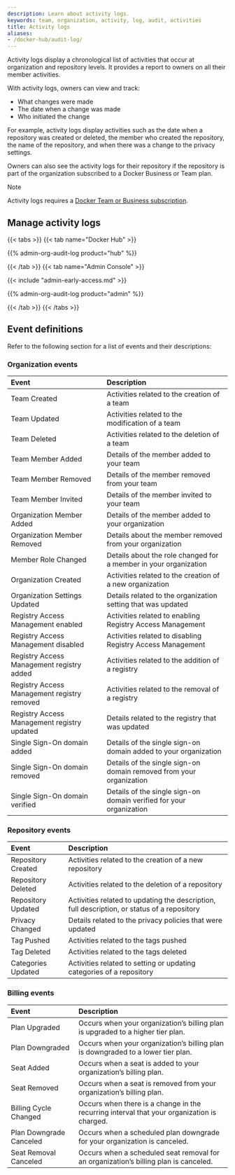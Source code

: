 ```yaml
---
description: Learn about activity logs.
keywords: team, organization, activity, log, audit, activities
title: Activity logs
aliases:
- /docker-hub/audit-log/
---
```


Activity logs display a chronological list of activities that occur at organization and repository levels. It provides a report to owners on all their member activities.

With activity logs, owners can view and track:
 - What changes were made
 - The date when a change was made
 - Who initiated the change

For example, activity logs display activities such as the date when a repository was created or deleted, the member who created the repository, the name of the repository, and when there was a change to the privacy settings.

Owners can also see the activity logs for their repository if the repository is part of the organization subscribed to a Docker Business or Team plan.

> [!NOTE]
>
> Activity logs requires a [Docker Team or Business subscription](/manuals/subscription/_index.md).

## Manage activity logs

{{< tabs >}}
{{< tab name="Docker Hub" >}}

{{% admin-org-audit-log product="hub" %}}

{{< /tab >}}
{{< tab name="Admin Console" >}}

{{< include "admin-early-access.md" >}}

{{% admin-org-audit-log product="admin" %}}

{{< /tab >}}
{{< /tabs >}}

## Event definitions

Refer to the following section for a list of events and their descriptions:

### Organization events

| Event                                                          | Description                                   |
|:------------------------------------------------------------------|:------------------------------------------------|
| Team Created | Activities related to the creation of a team |
| Team Updated | Activities related to the modification of a team |
| Team Deleted | Activities related to the deletion of a team |
| Team Member Added | Details of the member added to your team |
| Team Member Removed | Details of the member removed from your team |
| Team Member Invited | Details of the member invited to your team |
| Organization Member Added | Details of the member added to your organization |
| Organization Member Removed | Details about the member removed from your organization |
| Member Role Changed | Details about the role changed for a member in your organization |
| Organization Created | Activities related to the creation of a new organization |
| Organization Settings Updated | Details related to the organization setting that was updated |
| Registry Access Management enabled | Activities related to enabling Registry Access Management |
| Registry Access Management disabled | Activities related to disabling Registry Access Management |
| Registry Access Management registry added | Activities related to the addition of a registry |
| Registry Access Management registry removed | Activities related to the removal of a registry |
| Registry Access Management registry updated | Details related to the registry that was updated |
| Single Sign-On domain added | Details of the single sign-on domain added to your organization |
| Single Sign-On domain removed | Details of the single sign-on domain removed from your organization |
| Single Sign-On domain verified | Details of the single sign-on domain verified for your organization |

### Repository events

| Event                                                          | Description                                   |
|:------------------------------------------------------------------|:------------------------------------------------|
| Repository Created | Activities related to the creation of a new repository |
| Repository Deleted | Activities related to the deletion of a repository |
| Repository Updated | Activities related to updating the description, full description, or status of a repository |
| Privacy Changed | Details related to the privacy policies that were updated |
| Tag Pushed | Activities related to the tags pushed |
| Tag Deleted | Activities related to the tags deleted |
| Categories Updated | Activities related to setting or updating categories of a repository |

### Billing events

| Event                                                          | Description                                   |
|:------------------------------------------------------------------|:------------------------------------------------|
| Plan Upgraded | Occurs when your organization’s billing plan is upgraded to a higher tier plan.|
| Plan Downgraded | Occurs when your organization’s billing plan is downgraded to a lower tier plan. |
| Seat Added | Occurs when a seat is added to your organization’s billing plan. |
| Seat Removed | Occurs when a seat is removed from your organization’s billing plan. |
| Billing Cycle Changed | Occurs when there is a change in the recurring interval that your organization is charged.|
| Plan Downgrade Canceled | Occurs when a scheduled plan downgrade for your organization is canceled.|
| Seat Removal Canceled | Occurs when a scheduled seat removal for an organization’s billing plan is canceled. |

